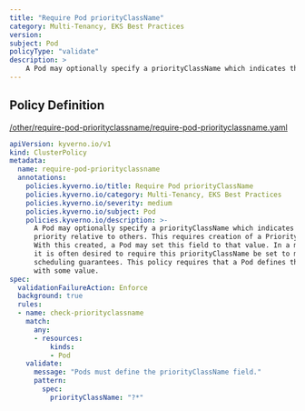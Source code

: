 ```yaml
---
title: "Require Pod priorityClassName"
category: Multi-Tenancy, EKS Best Practices
version: 
subject: Pod
policyType: "validate"
description: >
    A Pod may optionally specify a priorityClassName which indicates the scheduling priority relative to others. This requires creation of a PriorityClass object in advance. With this created, a Pod may set this field to that value. In a multi-tenant environment, it is often desired to require this priorityClassName be set to make certain tenant scheduling guarantees. This policy requires that a Pod defines the priorityClassName field with some value.
---
```


## Policy Definition
<a href="https://github.com/kyverno/policies/raw/main//other/require-pod-priorityclassname/require-pod-priorityclassname.yaml" target="-blank">/other/require-pod-priorityclassname/require-pod-priorityclassname.yaml</a>

```yaml
apiVersion: kyverno.io/v1
kind: ClusterPolicy
metadata:
  name: require-pod-priorityclassname
  annotations:
    policies.kyverno.io/title: Require Pod priorityClassName
    policies.kyverno.io/category: Multi-Tenancy, EKS Best Practices
    policies.kyverno.io/severity: medium
    policies.kyverno.io/subject: Pod
    policies.kyverno.io/description: >-
      A Pod may optionally specify a priorityClassName which indicates the scheduling
      priority relative to others. This requires creation of a PriorityClass object in advance.
      With this created, a Pod may set this field to that value. In a multi-tenant environment,
      it is often desired to require this priorityClassName be set to make certain tenant
      scheduling guarantees. This policy requires that a Pod defines the priorityClassName field
      with some value.
spec:
  validationFailureAction: Enforce
  background: true
  rules:
  - name: check-priorityclassname
    match:
      any:
      - resources:
          kinds:
          - Pod
    validate:
      message: "Pods must define the priorityClassName field."
      pattern:
        spec:
          priorityClassName: "?*"

```
